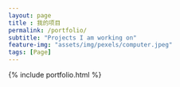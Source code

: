 ```yaml
--- 
layout: page
title : 我的项目 
permalink: /portfolio/
subtitle: "Projects I am working on" 
feature-img: "assets/img/pexels/computer.jpeg"
tags: [Page]
---
```


{% include portfolio.html %}
